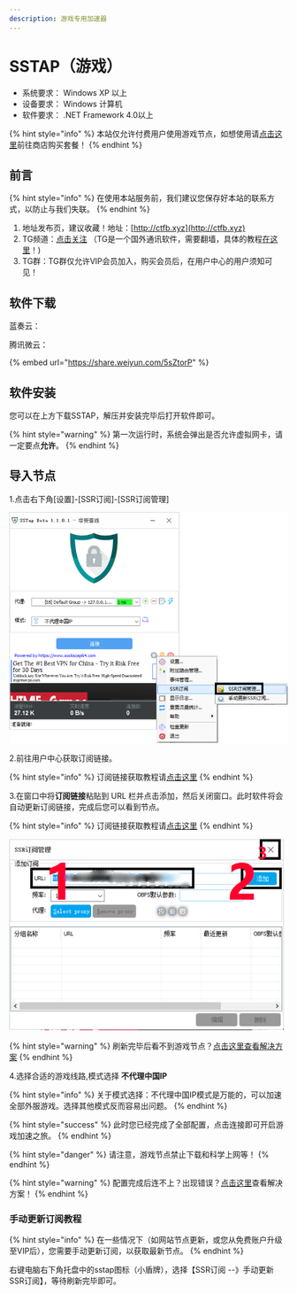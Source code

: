 ```yaml
---
description: 游戏专用加速器
---
```


# SSTAP（游戏）

* 系统要求： Windows XP 以上
* 设备要求： Windows 计算机
* 软件要求： .NET Framework 4.0以上

{% hint style="info" %}
本站仅允许付费用户使用游戏节点，如想使用请[点击这里](https://www.tzct.xyz/user)前往商店购买套餐！
{% endhint %}

## 前言

{% hint style="info" %}
在使用本站服务前，我们建议您保存好本站的联系方式，以防止与我们失联。
{% endhint %}

1. 地址发布页，建议收藏！地址：[http://ctfb.xyz](http://ctfb.xyz)
2. TG频道：[点击关注](https://t.me/cctcloud) （TG是一个国外通讯软件，需要翻墙，具体的教程[在这里](../../advanced/telegram.md)！\)
3. TG群：TG群仅允许VIP会员加入，购买会员后，在用户中心的用户须知可见！

## 软件下载

蓝奏云：

腾讯微云：

{% embed url="https://share.weiyun.com/5sZtorP" %}

## 软件安装

您可以在上方下载SSTAP，解压并安装完毕后打开软件即可。

{% hint style="warning" %}
第一次运行时，系统会弹出是否允许虚拟网卡，请一定要点**允许**。
{% endhint %}

## 导入节点

1.点击右下角\[设置\]-\[SSR订阅\]-\[SSR订阅管理\]

![](../../.gitbook/assets/tap1.png)

2.前往用户中心获取订阅链接。

{% hint style="info" %}
订阅链接获取教程请[点击这里](../../panel.md#ding-yue-lian-jie)
{% endhint %}

3.在窗口中将**订阅链接**粘贴到 URL 栏并点击添加，然后关闭窗口。此时软件将会自动更新订阅链接，完成后您可以看到节点。

{% hint style="info" %}
订阅链接获取教程请[点击这里](../../panel.md#ding-yue-lian-jie)
{% endhint %}

![](../../.gitbook/assets/tap2.png)

{% hint style="warning" %}
刷新完毕后看不到游戏节点？[点击这里查看解决方案](https://doc.tzct.xyz/faq#windows)
{% endhint %}

4.选择合适的游戏线路,模式选择 **不代理中国IP** 

{% hint style="info" %}
关于模式选择：不代理中国IP模式是万能的，可以加速全部外服游戏。选择其他模式反而容易出问题。
{% endhint %}

{% hint style="success" %}
此时您已经完成了全部配置，点击连接即可开启游戏加速之旅。
{% endhint %}

{% hint style="danger" %}
请注意，游戏节点禁止下载和科学上网等！
{% endhint %}

{% hint style="warning" %}
 配置完成后连不上？出现错误？[点击这里](https://doc.tzct.xyz/faq#windows)查看解决方案！
{% endhint %}

### 手动更新订阅教程

{% hint style="info" %}
在一些情况下（如网站节点更新，或您从免费账户升级至VIP后），您需要手动更新订阅，以获取最新节点。
{% endhint %}

右键电脑右下角托盘中的sstap图标（小盾牌），选择【SSR订阅 --》手动更新SSR订阅】，等待刷新完毕即可。

